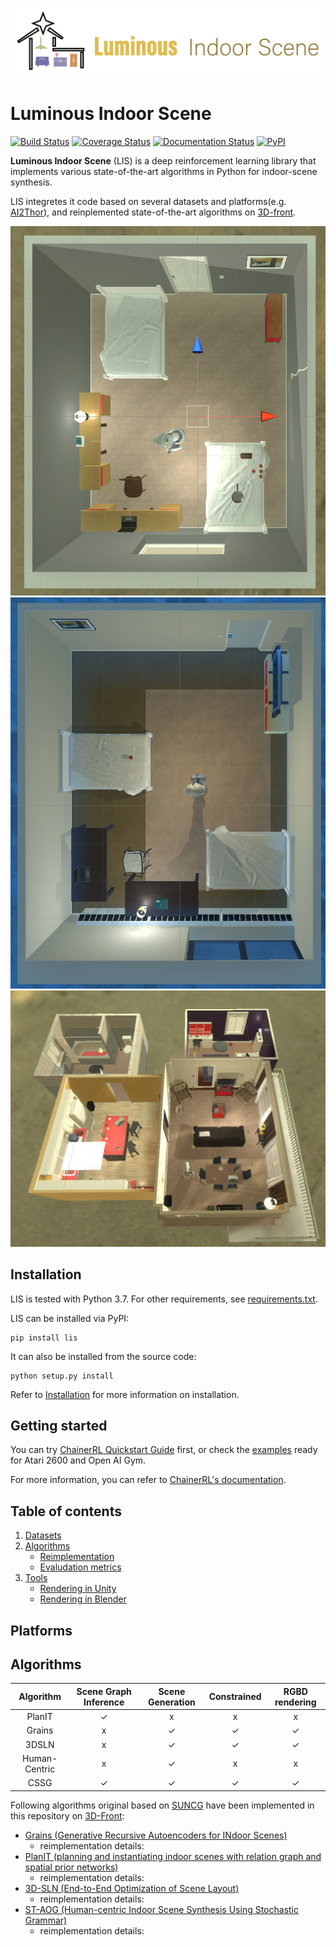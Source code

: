 ![logo](Documents/imgs/logo.png)

# Luminous Indoor Scene
[![Build Status](https://travis-ci.org/chainer/chainerrl.svg?branch=master)](https://travis-ci.org/chainer/chainerrl)
[![Coverage Status](https://coveralls.io/repos/github/chainer/chainerrl/badge.svg?branch=master)](https://coveralls.io/github/chainer/chainerrl?branch=master)
[![Documentation Status](https://readthedocs.org/projects/chainerrl/badge/?version=latest)](http://chainerrl.readthedocs.io/en/latest/?badge=latest)
[![PyPI](https://img.shields.io/pypi/v/chainerrl.svg)](https://pypi.python.org/pypi/chainerrl)

**Luminous Indoor Scene** (LIS) is a deep reinforcement learning library that implements various state-of-the-art algorithms in Python for indoor-scene synthesis. 

LIS integretes it code based on several datasets and platforms(e.g. [AI2Thor](https://ai2thor.allenai.org/)), and reinplemented state-of-the-art algorithms on [3D-front](https://ai2thor.allenai.org/).

![eg1](Documents/imgs/1.png)
![eg2](Documents/imgs/2.png)
![eg3](Documents/imgs/3.png)

## Installation

LIS is tested with Python 3.7. For other requirements, see [requirements.txt](requirements.txt).

LIS can be installed via PyPI:
```
pip install lis
```

It can also be installed from the source code:
```
python setup.py install
```
Refer to [Installation](http://chainerrl.readthedocs.io/en/latest/install.html) for more information on installation. 

## Getting started

You can try [ChainerRL Quickstart Guide](examples/quickstart/quickstart.ipynb) first, or check the [examples](examples) ready for Atari 2600 and Open AI Gym.

For more information, you can refer to [ChainerRL's documentation](http://chainerrl.readthedocs.io/en/latest/index.html).

## Table of contents

1. [Datasets](#datasets-and-platforms)
2. [Algorithms](#algorithms)
    - [Reimplementation](#subsection-a)
    - [Evaludation metrics](#subsection-b)
3. [Tools](#Tools)
    - [Rendering in Unity](#rendering-in-unity)
    - [Rendering in Blender](#Rendering-in-blender)


## Platforms


## Algorithms

|   Algorithm   | Scene Graph Inference | Scene Generation | Constrained | RGBD rendering |
|:-------------:|:---------------------:|:----------------:|:-----------:|:--------------:|
|     PlanIT    |           ✓           |         x        |      x      |        x       |
|     Grains    |           x           |         ✓        |      ✓      |        ✓       |
|     3DSLN     |           x           |         ✓        |      ✓      |        ✓       |
| Human-Centric |           x           |         ✓        |      x      |        x       |
|      CSSG     |           ✓           |         ✓        |      ✓      |        ✓       |


Following algorithms original based on [SUNCG](https://sscnet.cs.princeton.edu/) have been implemented in this repository on [3D-Front](https://arxiv.org/abs/2011.09127):
- [Grains (Generative Recursive Autoencoders for INdoor Scenes)](https://arxiv.org/pdf/1807.09193.pdf)
  - reimplementation details: 
- [PlanIT (planning and instantiating indoor scenes with relation graph and spatial prior networks)](https://dl.acm.org/doi/pdf/10.1145/3306346.3322941)
  - reimplementation details: 
- [3D-SLN (End-to-End Optimization of Scene Layout)](http://3dsln.csail.mit.edu/papers/3dsln_cvpr.pdf)
  - reimplementation details: 
- [ST-AOG (Human-centric Indoor Scene Synthesis Using Stochastic Grammar)](https://arxiv.org/pdf/1808.08473.pdf)
  - reimplementation details: 

<!-- ## Acknowledgement

This work would	not	have been possible without the	financial support of the ... We	are	grateful	to	all	of	those	with	whom	I	have	had	the	pleasure	to	work	during	this	and	other related	projects.	


## Contribution

Any kind of contribution to our work would be highly appreciated! If you are interested in contributing to ChainerRL, please read [CONTRIBUTING.md](CONTRIBUTING.md).

## License

[MIT License](LICENSE).

## Citations

To cite our work in publications, please cite our [JMLR paper](https://www.jmlr.org):


## Python API Instructions: random sample scenes for living rooms and bedrooms.
## 0. Drag this folder into unity/Assets/

(Obsolate) 1. Open and run the python notebook (for open Unity Editor): 
Python/Python Run Unity.ipynb)

## 2. Open and run the python notebook (for build scenes): 
Python/Socket-Server.ipynb

where you can specify the command including

*clear building scenes* : clean the scenes in the building setting.

*change build path:<path>* : change the path for building scenes.

*change task file path:<path>* : the json file from task game design.

*change random seed:<seed>* : specify the random seed.

*sample a new scene* : sample a new scene.

*build all scenes* : bulid all scenes.

*get building scenes* : get the name of building scenes.

*close client* : close unity editor.

## 2. Open and run the python notebook (for test): 
Python/Test Build.ipynb


# 2. Unity Instructions

Under the main folder, there are
## 1. ClickMe.unity
The main scene for generating scenes from json file;
composed by one **SceneBuilder** with two scipts: **CSceneBuilderTool** and **CSceneCopierTool**.

## 2. Basic Scene Folders: 
*Bedrooms*, *LivingRooms*, *Kitchens* are the folder for basic scenes, each folder contains 30 scenes w.r.t. ai2thor original scenes. Each scene is composed of **FPSController**, **PhysicsSceneManager**, **DebugCanvasPhysics**, **Structure**(with StructureAttr such as floor/window/curtain/door) and **Light**.

## 3.Customscripts and CustomEditor
Custom editor scripts and custom scripts:

### 3.1 In *Custom Editor*:

**CDecorationPlacer**: for debug placing decorations

**CEditorWindow**: (obsolate) see **CSceneConnectionTool**

**CFurniturePlacer**: for debug placing furniture(floor objects)

**CObjectPlacer**: for debug placing objects(non-floor objects)

**CSceneBuilder**: for debug building scenes

**CSceneConnectionTool**: [IMPORTANT] start socket-client connections with Python scripts(server) when opening Unity Editor

**CSceneCopier**: for copy scene from ai2thor(copy lights, structures, e.t.c only)

### 3.2 In *Custom Scripts*:

**CDecorationPlacerTool**: for placing decorations

**CFurniturePlacerTool**: for placing furniture

**CFurniturePool**: for holding furniture prefabs

**CJsonRule**: for reading and holding json task descriptions

**CObjecterPlacerTool**: for placing objects

**CObjectPool**: for holding object prefabs

**CParams**: [IMPORTANT] parameters to be tuned

**CRule**: addtional rules added for generating custom scenes

**CSceneBuilderTool**: for building scenes

**CSceneCopierool**: for copying scenes

**UUtils**: utility functions to calculate computer graphics problems.

## 4. Json

Json task examples

## 5. KitchenObjs

Kitchen CounterTop prefabs

## 6.Python

(See Python API part)

## 7. Rules

**BasicRule.csv**: basic rules for decoration

**FurnitureObjectRule.csv**: basic rules for furniture

**ObjectRule.csv**: basic rules for object

## 8. SceneRandomizer

Tool prefabs for building scenes

**DecorationPlacer**: link to **CDecorationPlacerTool**

**FurniturePlacer**: link to **CFurniturePlacerTool**

**ObjectPlacer**: link to **CObjectPlacerTool**

**SceneBuilder**: link to **CSceneBuilder** -->
